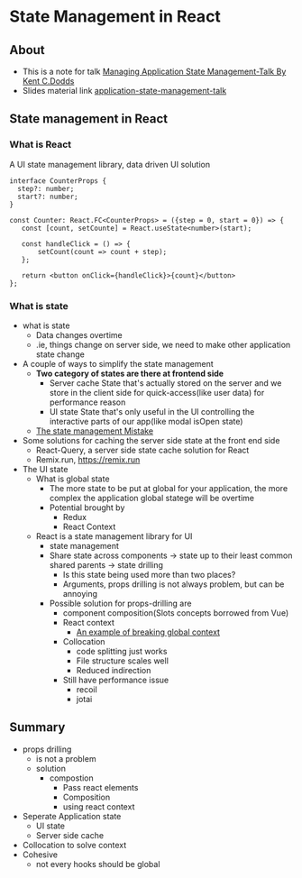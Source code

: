 
# State Management in React

## About

-  This is a note for talk [Managing Application State Management-Talk By Kent C.Dodds](https://www.youtube.com/watch?v=zpUMRsAO6-Y&ab_channel=freeCodeCampTalks)
- Slides material link [application-state-management-talk](https://github.com/kentcdodds/application-state-management-talk/tree/main/slides)

##  State management in React

###  What is React
A UI state management library, data driven UI solution

```tsx
interface CounterProps {
  step?: number;
  start?: number;
}

const Counter: React.FC<CounterProps> = ({step = 0, start = 0}) => {
   const [count, setCounte] = React.useState<number>(start);
   
   const handleClick = () => {
	   setCount(count => count + step);
   };
   
   return <button onClick={handleClick}>{count}</button>
};
```

### What is state
- what is state
	- Data changes overtime
	- .ie, things change on server side, we need to make other application state change
- A couple of ways to simplify the state management
	- **Two category of states are there at frontend side**
		- Server cache
State that's actually stored on the server and we store in the client side for quick-access(like user data) for performance reason
		- UI state
State that's only useful in the UI controlling the interactive parts of our app(like modal isOpen state)
	- [ The state management Mistake](https://epicreact.dev/my-state-management-mistake/)
- Some solutions for caching the server side state at the front end side
	- React-Query, a server side state cache solution for React
	- Remix.run, https://remix.run
- The UI state
	- What is global state
		- The more state to be put at global for your application, the more complex the application  global statege will be overtime
		- Potential brought by
			- Redux
			- React Context
	- React is a state management library for UI
		- state management
		- Share state across components -> state up to their least common shared parents -> state drilling
			- Is this state being used more than two places?
			- Arguments, props drilling is not always problem, but can be annoying
		 - Possible solution for props-drilling are
			 - component composition(Slots concepts borrowed from Vue)
			 - React context
				- [An example of breaking global context](https://youtu.be/zpUMRsAO6-Y?t=1455)
			- Collocation
				- code splitting just works
				- File structure scales well
				- Reduced indirection
			- Still have performance issue
				- recoil
				- jotai

## Summary

- props drilling
	- is not a problem
	- solution
		- compostion
			- Pass react elements
			- Composition
			- using react context
- Seperate Application state
	- UI state
	- Server side cache
- Collocation to solve context
- Cohesive
	- not every hooks should be global

